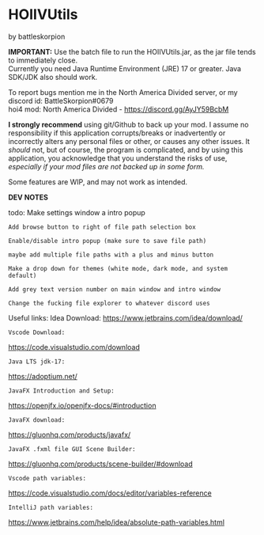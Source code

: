 # <h1> HOIIVUtils </h1>

by battleskorpion

<b>IMPORTANT:</b> Use the batch file to run the HOIIVUtils.jar, as the jar file tends to immediately close.
<br> Currently you need Java Runtime Environment (JRE) 17 or greater. Java SDK/JDK also should work.

To report bugs mention me in the North America Divided server, or my discord id: BattleSkorpion#0679
<br> hoi4 mod: North America Divided - <hyperlink> https://discord.gg/AyJY59BcbM </hyperlink> 

<b>I  strongly recommend</b>  using git/Github to back up your mod. I assume no responsibility if
this application corrupts/breaks or inadvertently or incorrectly alters any personal files or other, or 
causes any other issues. It <i>should</i> not, but of course, the program is complicated, and by using this 
application, you acknowledge that you understand the risks of use, <i> especially if your mod files are not
backed up in some form.</i>

Some features are WIP, and may not work as intended. 

<b>DEV NOTES</b>

todo:
    Make settings window a intro popup

    Add browse button to right of file path selection box
    
    Enable/disable intro popup (make sure to save file path)
    
    maybe add multiple file paths with a plus and minus button
    
    Make a drop down for themes (white mode, dark mode, and system default)
    
    Add grey text version number on main window and intro window
    
    Change the fucking file explorer to whatever discord uses

Useful links:
    Idea Download:
https://www.jetbrains.com/idea/download/

    Vscode Download:
https://code.visualstudio.com/download

    Java LTS jdk-17:
https://adoptium.net/

    JavaFX Introduction and Setup:
https://openjfx.io/openjfx-docs/#introduction

    JavaFX download:
https://gluonhq.com/products/javafx/

    JavaFX .fxml file GUI Scene Builder:
https://gluonhq.com/products/scene-builder/#download

    Vscode path variables:
https://code.visualstudio.com/docs/editor/variables-reference

    IntelliJ path variables:
https://www.jetbrains.com/help/idea/absolute-path-variables.html